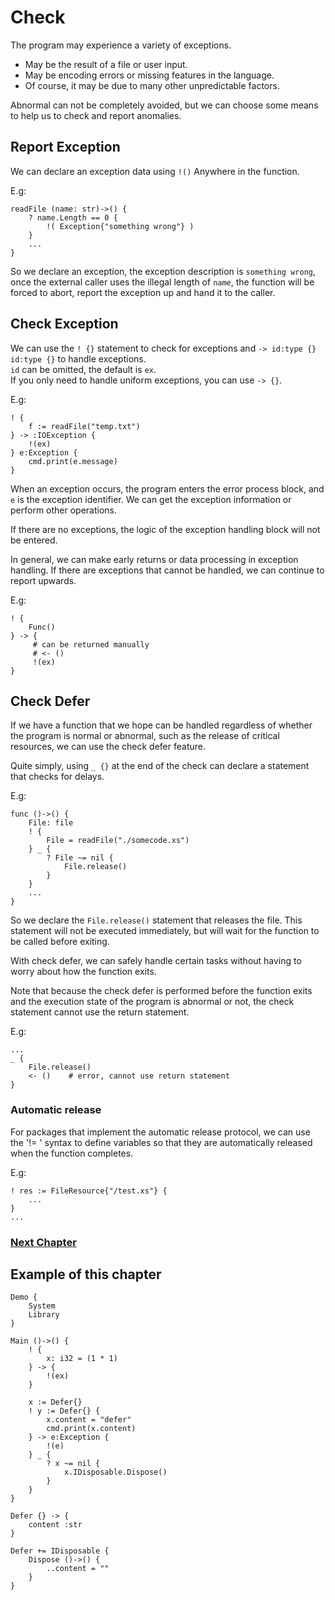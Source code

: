 # Check
The program may experience a variety of exceptions.

- May be the result of a file or user input.
- May be encoding errors or missing features in the language.
- Of course, it may be due to many other unpredictable factors.

Abnormal can not be completely avoided, but we can choose some means to help us to check and report anomalies.

## Report Exception
We can declare an exception data using `!()` Anywhere in the function.

E.g:
```
readFile (name: str)->() {
    ? name.Length == 0 {
        !( Exception{"something wrong"} )
    }
    ...
}
```
So we declare an exception, the exception description is `something wrong`, once the external caller uses the illegal length of `name`, the function will be forced to abort, report the exception up and hand it to the caller.
## Check Exception
We can use the `! {}` statement to check for exceptions and `-> id:type {} id:type {}` to handle exceptions.  
`id` can be omitted, the default is `ex`.  
If you only need to handle uniform exceptions, you can use `-> {}`.

E.g:
```
! {
    f := readFile("temp.txt")
} -> :IOException {
    !(ex)
} e:Exception {
    cmd.print(e.message)
}
```
When an exception occurs, the program enters the error process block, and `e` is the exception identifier. We can get the exception information or perform other operations.

If there are no exceptions, the logic of the exception handling block will not be entered.

In general, we can make early returns or data processing in exception handling. If there are exceptions that cannot be handled, we can continue to report upwards.

E.g:
```
! {
    Func()
} -> {
     # can be returned manually
     # <- ()
     !(ex)
}
```

## Check Defer
If we have a function that we hope can be handled regardless of whether the program is normal or abnormal, such as the release of critical resources, we can use the check defer feature.

Quite simply, using `_ {}` at the end of the check can declare a statement that checks for delays.

E.g:
```
func ()->() {
    File: file
    ! {
        File = readFile("./somecode.xs")
    } _ {
        ? File ~= nil {
            File.release()
        }
    }
    ...
}
```
So we declare the `File.release()` statement that releases the file. This statement will not be executed immediately, but will wait for the function to be called before exiting.

With check defer, we can safely handle certain tasks without having to worry about how the function exits.

Note that because the check defer is performed before the function exits and the execution state of the program is abnormal or not, the check statement cannot use the return statement.

E.g:
```
...
_ {
    File.release()
    <- ()    # error, cannot use return statement
}
```

### Automatic release
For packages that implement the automatic release protocol, we can use the '!= ' syntax to define variables so that they are automatically released when the function completes.

E.g:
``` 
! res := FileResource{"/test.xs"} {
    ...
}
...
```

### [Next Chapter](asynchronous.md)

## Example of this chapter
```
Demo {
    System
    Library
}

Main ()->() {
    ! {
        x: i32 = (1 * 1)
    } -> {
        !(ex)
    }

    x := Defer{}
    ! y := Defer{} {
        x.content = "defer"
        cmd.print(x.content)
    } -> e:Exception {
        !(e)
    } _ {
        ? x ~= nil {
            x.IDisposable.Dispose()
        }
    }
}

Defer {} -> {
    content :str
}

Defer += IDisposable {
    Dispose ()->() {
        ..content = ""
    }
}
```